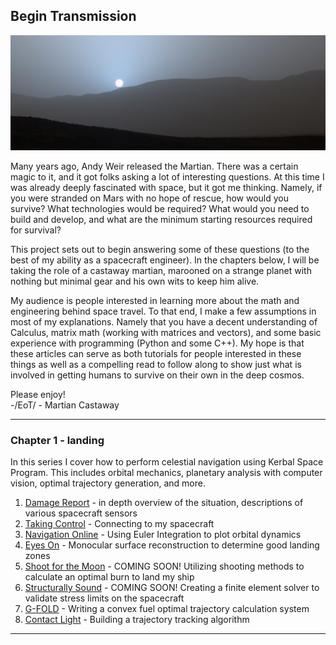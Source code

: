 ## Begin Transmission

![mars](assets/introduction/mars_header.jpg)

Many years ago, Andy Weir released the Martian.  There was a certain magic to it, and it got folks asking a lot of interesting questions.  At this time I was already deeply fascinated with space, but it got me thinking.  Namely, if you were stranded on Mars with no hope of rescue, how would you survive?  What technologies would be required?  What would you need to build and develop, and what are the minimum starting resources required for survival?  
  
This project sets out to begin answering some of these questions (to the best of my ability as a spacecraft engineer).  In the chapters below, I will be taking the role of a castaway martian, marooned on a strange planet with nothing but minimal gear and his own wits to keep him alive.  

My audience is people interested in learning more about the math and engineering behind space travel.  To that end, I make a few assumptions in most of my explanations.  Namely that you have a decent understanding of Calculus, matrix math (working with matrices and vectors), and some basic experience with programming (Python and some C++).  My hope is that these articles can serve as both tutorials for people interested in these things as well as a compelling read to follow along to show just what is involved in getting humans to survive on their own in the deep cosmos.  

Please enjoy!  
-/EoT/ - Martian Castaway

---

### Chapter 1 - landing
In this series I cover how to perform celestial navigation using Kerbal Space Program.  This includes orbital mechanics, planetary analysis with computer vision, optimal trajectory generation, and more.
1. [Damage Report](introduction/2020/03/17/damage-report.html) - in depth overview of the situation, descriptions of various spacecraft sensors
2. [Taking Control](introduction/2020/03/18/taking_control.html) - Connecting to my spacecraft
3. [Navigation Online](introduction/2020/04/07/Navigation_Online.html) - Using Euler Integration to plot orbital dynamics
4. [Eyes On](introduction/2020/05/07/Eyes_On.html) - Monocular surface reconstruction to determine good landing zones
5. [Shoot for the Moon](2020-03-18-taking_control.md) - COMING SOON! Utilizing shooting methods to calculate an optimal burn to land my ship
6. [Structurally Sound](2020-03-18-taking_control.md) - COMING SOON! Creating a finite element solver to validate stress limits on the spacecraft
7. [G-FOLD](introduction/2020/03/18/taking_control.html) - Writing a convex fuel optimal trajectory calculation system
8. [Contact Light](introduction/2020/03/18/taking_control.html) - Building a trajectory tracking algorithm 

---